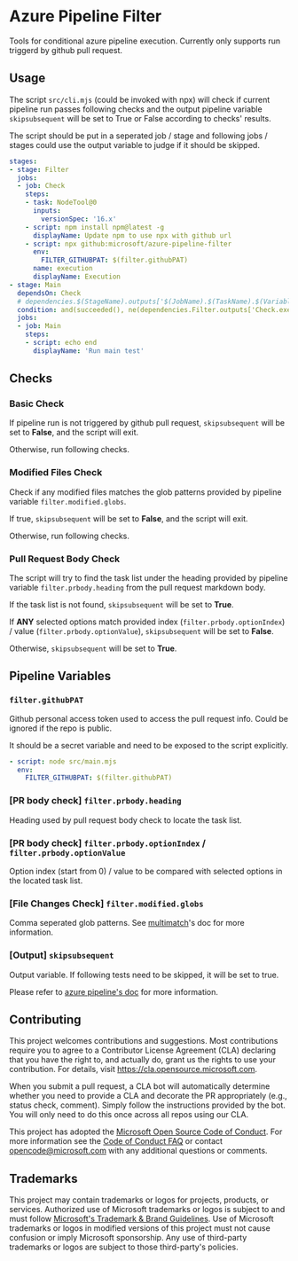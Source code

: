 # Azure Pipeline Filter

Tools for conditional azure pipeline execution. Currently only supports run triggerd by github pull request.

## Usage

The script `src/cli.mjs` (could be invoked with npx) will check if current pipeline run passes following checks and the output pipeline variable `skipsubsequent` will be set to True or False according to checks' results.

The script should be put in a seperated job / stage and following jobs / stages could use the output variable to judge if it should be skipped.

```yaml
stages:
- stage: Filter
  jobs:
  - job: Check
    steps:
    - task: NodeTool@0
      inputs:
        versionSpec: '16.x'
    - script: npm install npm@latest -g
      displayName: Update npm to use npx with github url
    - script: npx github:microsoft/azure-pipeline-filter
      env:
        FILTER_GITHUBPAT: $(filter.githubPAT)
      name: execution
      displayName: Execution
- stage: Main
  dependsOn: Check
  # dependencies.$(StageName).outputs['$(JobName).$(TaskName).$(VariableName)']
  condition: and(succeeded(), ne(dependencies.Filter.outputs['Check.execution.skipsubsequent'], 'true'))
  jobs:
  - job: Main
    steps:
    - script: echo end
      displayName: 'Run main test'
```

## Checks

### Basic Check

If pipeline run is not triggered by github pull request, `skipsubsequent` will be set to **False**, and the script will exit.

Otherwise, run following checks.

### Modified Files Check

Check if any modified files matches the glob patterns provided by pipeline variable `filter.modified.globs`.

If true, `skipsubsequent` will be set to **False**, and the script will exit.

Otherwise, run following checks.

### Pull Request Body Check

The script will try to find the task list under the heading provided by pipeline variable `filter.prbody.heading` from the pull request markdown body.

If the task list is not found, `skipsubsequent` will be set to **True**.

If **ANY** selected options match provided index (`filter.prbody.optionIndex`) / value (`filter.prbody.optionValue`), `skipsubsequent` will be set to **False**.

Otherwise, `skipsubsequent` will be set to **True**.

## Pipeline Variables

### `filter.githubPAT`

Github personal access token used to access the pull request info. Could be ignored if the repo is public.

It should be a secret variable and need to be exposed to the script explicitly.

```yaml
- script: node src/main.mjs
  env:
    FILTER_GITHUBPAT: $(filter.githubPAT)
```

### [PR body check] `filter.prbody.heading`

Heading used by pull request body check to locate the task list.

### [PR body check] `filter.prbody.optionIndex` / `filter.prbody.optionValue`

Option index (start from 0) / value to be compared with selected options in the located task list.

### [File Changes Check] `filter.modified.globs`

Comma seperated glob patterns. See [multimatch](https://github.com/sindresorhus/multimatch#globbing-patterns)'s doc for more information.

### [Output] `skipsubsequent`

Output variable. If following tests need to be skipped, it will be set to true.

Please refer to [azure pipeline's doc](https://docs.microsoft.com/en-us/azure/devops/pipelines/process/conditions?view=azure-devops&tabs=yaml) for more information.

## Contributing

This project welcomes contributions and suggestions.  Most contributions require you to agree to a
Contributor License Agreement (CLA) declaring that you have the right to, and actually do, grant us
the rights to use your contribution. For details, visit https://cla.opensource.microsoft.com.

When you submit a pull request, a CLA bot will automatically determine whether you need to provide
a CLA and decorate the PR appropriately (e.g., status check, comment). Simply follow the instructions
provided by the bot. You will only need to do this once across all repos using our CLA.

This project has adopted the [Microsoft Open Source Code of Conduct](https://opensource.microsoft.com/codeofconduct/).
For more information see the [Code of Conduct FAQ](https://opensource.microsoft.com/codeofconduct/faq/) or
contact [opencode@microsoft.com](mailto:opencode@microsoft.com) with any additional questions or comments.

## Trademarks

This project may contain trademarks or logos for projects, products, or services. Authorized use of Microsoft 
trademarks or logos is subject to and must follow 
[Microsoft's Trademark & Brand Guidelines](https://www.microsoft.com/en-us/legal/intellectualproperty/trademarks/usage/general).
Use of Microsoft trademarks or logos in modified versions of this project must not cause confusion or imply Microsoft sponsorship.
Any use of third-party trademarks or logos are subject to those third-party's policies.
